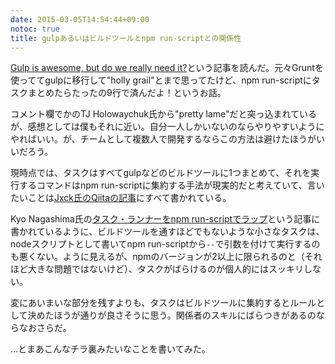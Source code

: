 ```yaml
---
date: 2015-03-05T14:54:44+09:00
notoc: true
title: gulpあるいはビルドツールとnpm run-scriptとの関係性
---
```


[Gulp is awesome, but do we really need it?](http://gon.to/2015/02/26/gulp-is-awesome-but-do-we-really-need-it/)という記事を読んだ。元々Gruntを使っててgulpに移行して"holly grail"とまで思ってたけど、npm run-scriptにタスクまとめたらたったの9行で済んだよ！というお話。

コメント欄でかのTJ Holowaychuk氏から"pretty lame"だと突っ込まれているが、感想としては僕もそれに近い。自分一人しかいないのならやりやすいようにやればいい。が、チームとして複数人で開発するならこの方法は避けたほうがいいだろう。

現時点では、タスクはすべてgulpなどのビルドツールに1つまとめて、それを実行するコマンドはnpm run-scriptに集約する手法が現実的だと考えていて、言いたいことは[Jxck氏のQiitaの記事](http://qiita.com/Jxck_/items/efaff21b977ddc782971)にすべて書かれている。

Kyo Nagashima氏の[タスク・ランナーをnpm run-scriptでラップ](http://hail2u.net/blog/webdesign/wrapping-task-runner-with-npm-run-script.html)という記事に書かれているように、ビルドツールを通すほどでもないような小さなタスクは、nodeスクリプトとして書いてnpm run-scriptから``--``で引数を付けて実行するのも悪くない。ように見えるが、npmのバージョンが2以上に限られるのと（それほど大きな問題ではないけど）、タスクがばらけるのが個人的にはスッキリしない。

変にあいまいな部分を残すよりも、タスクはビルドツールに集約するとルールとして決めたほうが通りが良さそうに思う。関係者のスキルにばらつきがあるのならなおさらだ。

...とまあこんなチラ裏みたいなことを書いてみた。

